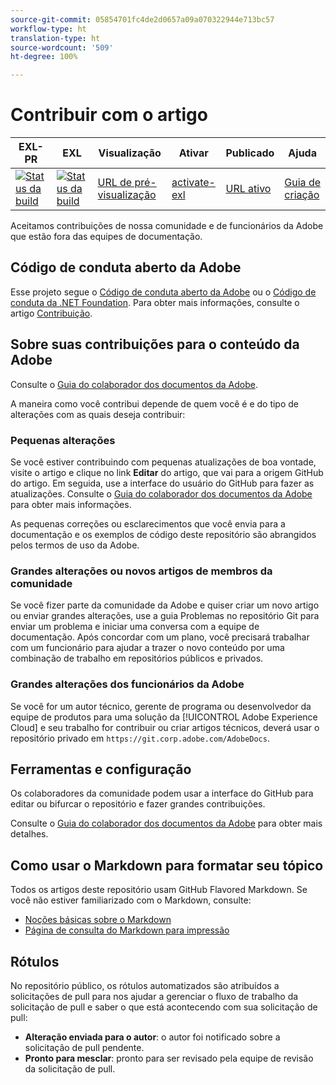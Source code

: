 ```yaml
---
source-git-commit: 05854701fc4de2d0657a09a070322944e713bc57
workflow-type: ht
translation-type: ht
source-wordcount: '509'
ht-degree: 100%

---
```

# Contribuir com o artigo

| EXL-PR | EXL | Visualização | Ativar | Publicado | Ajuda |
|--- |--- |--- |--- |--- |--- |
| [![Status da build](https://docs.ci.corp.adobe.com/view/exl-pr/job/core-services.en_pr-exl/badge/icon)](https://docs.ci.corp.adobe.com/view/exl-pr/job/core-services.en_pr-exl/lastBuild/) | [![Status da build](https://docs.ci.corp.adobe.com/view/exl-pr/job/core-services.en_exl/lastBuild/badge/icon)](https://docs.ci.corp.adobe.com/view/exl-pr/job/core-services.en_exl/lastBuild/lastBuild) | [URL de pré-visualização](https://experienceleague.corp.adobe.com/docs/core-services/interface/experience-cloud.html?lang=en) | [activate-exl](https://docs.ci.corp.adobe.com/job/activate-exl/build/) | [URL ativo](https://experienceleague.adobe.com/docs/core-services/interface/experience-cloud.html?lang=en) | [Guia de criação](https://experienceleague.adobe.com/docs/authoring-guide-exl/using/home.html?lang=en) |

Aceitamos contribuições de nossa comunidade e de funcionários da Adobe que estão fora das equipes de documentação.

## Código de conduta aberto da Adobe

Esse projeto segue o [Código de conduta aberto da Adobe](code-of-conduct.md) ou o [Código de conduta da .NET Foundation](https://dotnetfoundation.org/code-of-conduct). Para obter mais informações, consulte o artigo [Contribuição](contributing.md).

## Sobre suas contribuições para o conteúdo da Adobe

Consulte o [Guia do colaborador dos documentos da Adobe](https://docs.adobe.com/help/en/contributor/contributor-guide/introduction.html).

A maneira como você contribui depende de quem você é e do tipo de alterações com as quais deseja contribuir:

### Pequenas alterações

Se você estiver contribuindo com pequenas atualizações de boa vontade, visite o artigo e clique no link **Editar** do artigo, que vai para a origem GitHub do artigo. Em seguida, use a interface do usuário do GitHub para fazer as atualizações. Consulte o [Guia do colaborador dos documentos da Adobe](https://docs.adobe.com/help/en/contributor/contributor-guide/introduction.html) para obter mais informações.

As pequenas correções ou esclarecimentos que você envia para a documentação e os exemplos de código deste repositório são abrangidos pelos termos de uso da Adobe.

### Grandes alterações ou novos artigos de membros da comunidade

Se você fizer parte da comunidade da Adobe e quiser criar um novo artigo ou enviar grandes alterações, use a guia Problemas no repositório Git para enviar um problema e iniciar uma conversa com a equipe de documentação. Após concordar com um plano, você precisará trabalhar com um funcionário para ajudar a trazer o novo conteúdo por uma combinação de trabalho em repositórios públicos e privados.

<!--
If you submit a pull request with significant changes to documentation and code examples, you'll see a message in the pull request asking you to submit an online contribution license agreement (CLA). We need you to complete the online form before we can review your pull request.
-->

### Grandes alterações dos funcionários da Adobe

Se você for um autor técnico, gerente de programa ou desenvolvedor da equipe de produtos para uma solução da [!UICONTROL Adobe Experience Cloud] e seu trabalho for contribuir ou criar artigos técnicos, deverá usar o repositório privado em `https://git.corp.adobe.com/AdobeDocs`.

<!--Employees from other parts of the Adobe world should use the public repo for minor updates.-->

## Ferramentas e configuração

Os colaboradores da comunidade podem usar a interface do GitHub para editar ou bifurcar o repositório e fazer grandes contribuições.

Consulte o [Guia do colaborador dos documentos da Adobe](https://docs.adobe.com/help/en/contributor/contributor-guide/introduction.html) para obter mais detalhes.

## Como usar o Markdown para formatar seu tópico

Todos os artigos deste repositório usam GitHub Flavored Markdown. Se você não estiver familiarizado com o Markdown, consulte:

* [Noções básicas sobre o Markdown](https://help.github.com/articles/getting-started-with-writing-and-formatting-on-github/)
* [Página de consulta do Markdown para impressão](https://guides.github.com/pdfs/markdown-cheatsheet-online.pdf)

## Rótulos

No repositório público, os rótulos automatizados são atribuídos a solicitações de pull para nos ajudar a gerenciar o fluxo de trabalho da solicitação de pull e saber o que está acontecendo com sua solicitação de pull:

* **Alteração enviada para o autor**: o autor foi notificado sobre a solicitação de pull pendente.
* **Pronto para mesclar**: pronto para ser revisado pela equipe de revisão da solicitação de pull.

